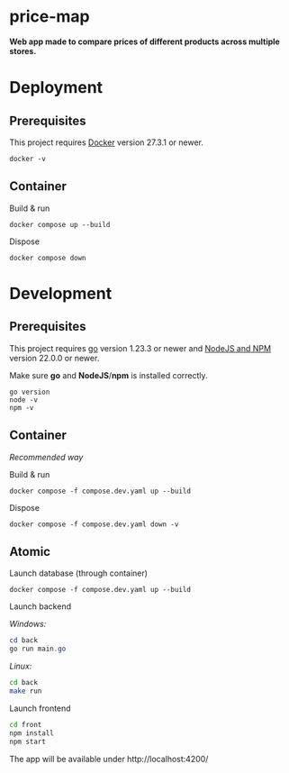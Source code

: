 # price-map

**Web app made to compare prices of different products across multiple stores.**  

# Deployment

## Prerequisites

This project requires [Docker](https://docs.docker.com/engine/install/) version 27.3.1 or newer.  

```
docker -v
```

## Container

Build & run  
```
docker compose up --build
```

Dispose
```
docker compose down
```

# Development

## Prerequisites

This project requires [go](https://go.dev/doc/install) version 1.23.3 or newer and [NodeJS and NPM](https://nodejs.org/en) version 22.0.0 or newer.  

Make sure **go** and **NodeJS**/**npm** is installed correctly.  

```
go version
node -v
npm -v
```

## Container
*Recommended way*

Build & run  
```
docker compose -f compose.dev.yaml up --build
```

Dispose
```
docker compose -f compose.dev.yaml down -v
```

## Atomic

Launch database (through container)  
```
docker compose -f compose.dev.yaml up --build
```

Launch backend  

*Windows:*
```powershell
cd back
go run main.go
```

*Linux:*
```bash
cd back
make run
```

Launch frontend  

```bash
cd front
npm install
npm start
```

The app will be available under http://localhost:4200/  
